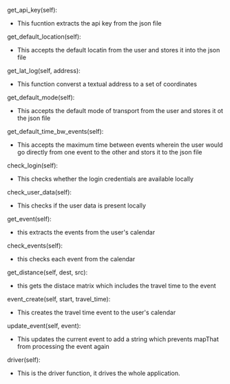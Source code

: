 get_api_key(self):
- This fucntion extracts the api key from the json file

get_default_location(self):
- This accepts the default locatin from the user and stores it into the json file

get_lat_log(self, address):
- This function converst a textual address to a set of coordinates

get_default_mode(self):
- This accepts the default mode of transport from the user and stores it ot the json file

get_default_time_bw_events(self):
- This accepts the maximum time between events wherein the user would go directly from one event to the other and stors it to the json file

check_login(self):
- This checks whether the login credentials are available locally

check_user_data(self):
- This checks if the user data is present locally

get_event(self):
- this extracts the events from the user's calendar

check_events(self):
- this checks each event from the calendar

get_distance(self, dest, src):
- this gets the distace matrix which includes the travel time to the event

event_create(self, start, travel_time):
- This creates the travel time event to the user's calendar

update_event(self, event):
- This updates the current event to add a string which prevents mapThat from processing the event again

driver(self):
- This is the driver function, it drives the whole application.
